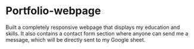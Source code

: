 # Portfolio-webpage
Built a completely responsive webpage that displays my education and skills. It also contains a contact form section where anyone can send me a message, which will be directly sent to my Google sheet. 
